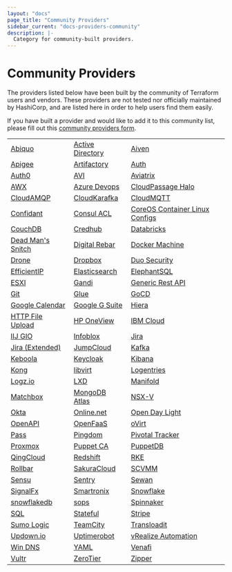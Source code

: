 ```yaml
---
layout: "docs"
page_title: "Community Providers"
sidebar_current: "docs-providers-community"
description: |-
  Category for community-built providers.
---
```


# Community Providers

The providers listed below have been built by the community of Terraform users
and vendors. These providers are not tested nor officially maintained by
HashiCorp, and are listed here in order to help users find them easily.

If you have built a provider and would like to add it to this community list,
please fill out this [community providers form](https://docs.google.com/forms/d/e/1FAIpQLSeenG02tGEmz7pntIqMKlp5kY53f8AV5u88wJ_H1pJc2CmvKA/viewform?usp=sf_link#responses).

<table class="table">
    <tr>
    <td><a href="https://github.com/abiquo/terraform-provider-abiquo">Abiquo</a></td>
    <td><a href="https://github.com/GSLabDev/terraform-provider-ad">Active Directory</a></td>
    <td><a href="https://github.com/aiven/terraform-provider-aiven">Aiven</a></td>
    </tr>
    <tr>
    <td><a href="https://github.com/zambien/terraform-provider-apigee">Apigee</a></td>
    <td><a href="https://github.com/atlassian/terraform-provider-artifactory">Artifactory</a></td>
    <td><a href="https://github.com/Shuttl-Tech/terraform-provider-auth">Auth</a></td>
    </tr>
    <tr>
    <td><a href="https://github.com/bocodigitalmedia/terraform-provider-auth0">Auth0</a></td>
    <td><a href="https://github.com/avinetworks/terraform-provider-avi">AVI</a></td>
    <td><a href="https://github.com/AviatrixSystems/terraform-provider-aviatrix">Aviatrix</a></td>
    </tr>
    <tr>
    <td><a href="https://github.com/mauromedda/terraform-provider-awx">AWX</a></td>
    <td><a href="https://github.com/agarciamiravet/terraform-provider-azuredevops">Azure Devops</a></td>
    <td><a href= "https://gitlab.com/kiwicom/terraform-provider-cphalo">CloudPassage Halo</a></td>
    </tr>
    <tr>
    <td><a href="https://github.com/cloudamqp/terraform-provider">CloudAMQP</a></td>
    <td><a href="https://github.com/cloudkarafka/terraform-provider">CloudKarafka</a></td>
    <td><a href="https://github.com/cloudmqtt/terraform-provider">CloudMQTT</a></td>
    </tr>
    <tr>
    <td><a href="https://github.com/stripe/terraform-provider-confidant">Confidant</a></td>
    <td><a href="https://github.com/Ashald/terraform-provider-consulacl">Consul ACL</a></td>
    <td><a href="https://github.com/coreos/terraform-provider-ct">CoreOS Container Linux Configs</a></td>
    </tr>
    <tr>
    <td><a href="https://github.com/nicolai86/terraform-provider-couchdb">CouchDB</a></td>
    <td><a href="https://github.com/orange-cloudfoundry/terraform-provider-credhub">Credhub</a></td>
    <td><a href="https://github.com/betabandido/terraform-provider-databricks">Databricks</a></td>
    </tr>
    <tr>
    <td><a href="https://github.com/plukevdh/terraform-provider-dmsnitch">Dead Man's Snitch</a></td>
    <td><a href="https://github.com/rackn/terraform-provider-drp/">Digital Rebar</a></td>
    <td><a href="https://github.com/gstruct/terraform-provider-dockermachine">Docker Machine</a></td>
    </tr>
    <tr>
    <td><a href="https://github.com/artisanofcode/terraform-provider-drone">Drone</a></td>
    <td><a href="https://github.com/callensm/terraform-provider-dropbox">Dropbox</a></td>
    <td><a href="https://github.com/broamski/terraform-provider-duo">Duo Security</a></td>
    </tr>
    <tr>
    <td><a href="https://github.com/alexissavin/terraform-provider-solidserver">EfficientIP</a></td>
    <td><a href="https://github.com/phillbaker/terraform-provider-elasticsearch">Elasticsearch</a></td>
    <td><a href="https://github.com/elephantsql/terraform-provider">ElephantSQL</a></td>
    </tr>
    <tr>
    <td><a href="https://github.com/josenk/terraform-provider-esxi">ESXI</a></td>
    <td><a href="https://github.com/tiramiseb/terraform-provider-gandi">Gandi</a></td>
    <td><a href="https://github.com/Mastercard/terraform-provider-restapi">Generic Rest API</a></td>
    </tr>
    <tr>
    <td><a href="https://github.com/fourplusone/terraform-provider-git">Git</a></td>
    <td><a href="https://github.com/MikeSouza/terraform-provider-glue">Glue</a></td> 
    <td><a href="https://github.com/drewsonne/terraform-provider-gocd">GoCD</a></td>
    </tr>
    <tr>
    <td><a href="https://github.com/sethvargo/terraform-provider-googlecalendar">Google Calendar</a></td>
    <td><a href="https://github.com/DeviaVir/terraform-provider-gsuite">Google G Suite</a></td>
    <td><a href="https://github.com/ribbybibby/terraform-provider-hiera">Hiera</a></td>
    </tr>
    <tr>
    <td><a href="https://github.com/GSLabDev/terraform-provider-httpfileupload">HTTP File Upload</a></td>
    <td><a href="https://github.com/HewlettPackard/terraform-provider-oneview">HP OneView</a></td>
    <td><a href="https://github.com/IBM-Cloud/terraform-provider-ibm">IBM Cloud</a></td>
    </tr>
    <tr>
    <td><a href="https://github.com/iij/terraform-provider-p2pub">IIJ GIO</a></td>
    <td><a href="https://github.com/sky-uk/terraform-provider-infoblox">Infoblox</a></td>
    <td><a href="https://github.com/anubhavmishra/terraform-provider-jira">Jira</a></td>
    </tr>
    <tr>
    <td><a href="https://github.com/fourplusone/terraform-provider-jira">Jira (Extended)</a></td>
    <td><a href="https://github.com/geekmuse/jumpcloud-terraform-provider">JumpCloud</a></td>
    <td><a href="https://github.com/Mongey/terraform-provider-kafka">Kafka</a></td>
    </tr>
    <tr>
    <td><a href="https://github.com/plmwong/terraform-provider-keboola">Keboola</a></td>
    <td><a href="https://github.com/mrparkers/terraform-provider-keycloak">Keycloak</a></td>
    <td><a href="https://github.com/ewilde/terraform-provider-kibana">Kibana</a></td>
    </tr>
    <tr>
    <td><a href="https://github.com/kevholditch/terraform-provider-kong">Kong</a></td>
    <td><a href="https://github.com/dmacvicar/terraform-provider-libvirt">libvirt</a></td>
    <td><a href="https://github.com/dikhan/terraform-provider-logentries">Logentries</a></td>
    </tr>
    <tr>
    <td><a href="https://github.com/jonboydell/logzio_terraform_provider">Logz.io</a></td>
    <td><a href="https://github.com/sl1pm4t/terraform-provider-lxd">LXD</a></td>
    <td><a href="https://github.com/manifoldco/terraform-provider-manifold">Manifold</a></td>
    </tr>
    <tr>
    <td><a href="https://github.com/coreos/terraform-provider-matchbox">Matchbox</a></td>
    <td><a href="https://github.com/akshaykarle/terraform-provider-mongodbatlas">MongoDB Atlas</a></td>
    <td><a href="https://github.com/GSLabDev/terraform-provider-nsxv">NSX-V</a></td>
    </tr>
    <tr>
    <td><a href="https://github.com/articulate/terraform-provider-okta">Okta</a></td>
    <td><a href="https://github.com/src-d/terraform-provider-online-net">Online.net</a></td>
    <td><a href="https://github.com/GSLabDev/terraform-provider-odl">Open Day Light</a></td>
    </tr>
    <tr>
    <td><a href="https://github.com/dikhan/terraform-provider-openapi">OpenAPI</a></td>
    <td><a href="https://github.com/ewilde/terraform-provider-openfaas">OpenFaaS</a></td>
    <td><a href="https://github.com/imjoey/terraform-provider-ovirt">oVirt</a></td>
    </tr>
    <tr>
    <td><a href="https://github.com/camptocamp/terraform-provider-pass">Pass</a></td>
    <td><a href="https://bitbucket.org/devops_sysops/pingdom-provider">Pingdom</a></td>
    <td><a href="https://github.com/xchapter7x/terraform-provider-pivotaltracker">Pivotal Tracker</a></td>
    </tr>
    <tr>
    <td><a href="https://github.com/Telmate/terraform-provider-proxmox">Proxmox</a></td>
    <td><a href="https://github.com/camptocamp/terraform-provider-puppetca">Puppet CA</a></td>
    <td><a href="https://github.com/camptocamp/terraform-provider-puppetdb">PuppetDB</a></td>
    </tr>
    <tr>
    <td><a href="https://github.com/yunify/terraform-provider-qingcloud">QingCloud</a></td>
    <td><a href="https://github.com/frankfarrell/terraform-provider-redshift">Redshift</a></td>
    <td><a href="https://github.com/yamamoto-febc/terraform-provider-rke">RKE</a></td>
    </tr>
    <tr>
    <td><a href="https://github.com/babbel/terraform-provider-rollbar">Rollbar</a></td>
    <td><a href="https://github.com/sacloud/terraform-provider-sakuracloud">SakuraCloud</a></td>
    <td><a href="https://github.com/GSLabDev/terraform-provider-scvmm">SCVMM</a></td>
    </tr>
    <tr>
    <td><a href="https://github.com/jtopjian/terraform-provider-sensu">Sensu</a></td>
    <td><a href="https://github.com/jianyuan/terraform-provider-sentry">Sentry</a></td>
    <td><a href="https://github.com/SewanDevs/terraform-provider-sewan">Sewan</a></td>
    </tr>
    <tr>
    <td><a href="https://github.com/Yelp/terraform-provider-signalform">SignalFx</a></td>
    <td><a href="https://github.com/changli3/terraform-provider-smartronix">Smartronix</a></td>
    <td><a href="https://github.com/ShopRunner/terraform-provider-snowflake">Snowflake</a></td>
    </tr>
    <tr>
    <td><a href="https://github.com/chanzuckerberg/terraform-provider-snowflake">snowflakedb</a></td>
    <td><a href="https://github.com/carlpett/terraform-provider-sops">sops</a></td>
    <td><a href="https://github.com/armory-io/terraform-provider-spinnaker">Spinnaker</a></td>
    </tr>
    <tr>
    <td><a href="https://github.com/odedniv/terraform-provider-sql">SQL</a></td>
    <td><a href="https://github.com/Ashald/terraform-provider-stateful">Stateful</a></td>
    <td><a href="https://github.com/franckverrot/terraform-provider-stripe">Stripe</a></td>
    </tr>
    <tr>
    <td><a href="https://github.com/SumoLogic/sumologic-terraform-provider">Sumo Logic</a></td>
    <td><a href="https://github.com/cvbarros/terraform-provider-teamcity">TeamCity</a></td>
    <td><a href="https://github.com/bocodigitalmedia/terraform-provider-transloadit">Transloadit</a></td>
    </tr>
    <tr>
    <td><a href="https://github.com/mvisonneau/terraform-provider-updown">Updown.io</a></td>
    <td><a href="https://github.com/SpamapS/terraform-provider-uptimerobot">Uptimerobot</a></td>
    <td><a href="https://github.com/GSLabDev/terraform-provider-vra">vRealize Automation</a></td>
    </tr>
    <tr>
    <td><a href="https://github.com/PortOfPortland/terraform-provider-windns">Win DNS</a></td>
    <td><a href="https://github.com/Ashald/terraform-provider-yaml">YAML</a></td>
    <td><a href="https://github.com/Venafi/terraform-provider-venafi">Venafi</a></td>
    </tr>
    <tr>
    <td><a href="https://github.com/squat/terraform-provider-vultr">Vultr</a></td>
    <td><a href="https://github.com/cormacrelf/terraform-provider-zerotier">ZeroTier</a></td>
    <td><a href="https://github.com/ArthurHlt/terraform-provider-zipper">Zipper</a></td>
    </tr>

</table>
